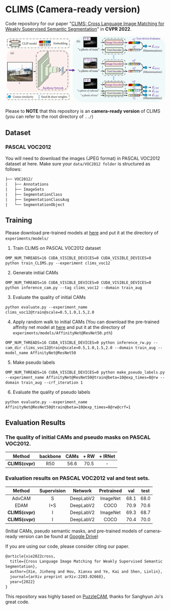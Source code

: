 # CLIMS (Camera-ready version)

Code repository for our paper "[CLIMS: Cross Language Image Matching for Weakly Supervised Semantic Segmentation](https://arxiv.org/abs/2203.02668)" in **CVPR 2022**.

![](clims.png)

Please to **NOTE** that this repository is an **camera-ready version** of CLIMS (you can refer to the root directory of `../`)

## Dataset
### PASCAL VOC2012
You will need to download the images (JPEG format) in PASCAL VOC2012 dataset at here. Make sure your `data/VOC2012 folder` is structured as follows:
```
├── VOC2012/
|   ├── Annotations
|   ├── ImageSets
|   ├── SegmentationClass
|   ├── SegmentationClassAug
|   └── SegmentationObject
```

## Training
Please download pre-trained models at [here](https://drive.google.com/drive/folders/1m5oGDLRHmAYDc893dirb-BSLcomEuT2u?usp=sharing) and put it at the directory of `experiments/models/`
1. Train CLIMS on PASCAL V0C2012 dataset
```
OMP_NUM_THREADS=16 CUDA_VISIBLE_DEVICES=0 CUDA_VISIBLE_DEVICES=0 python train_CLIMS.py --experiment clims_voc12
```
2. Generate initial CAMs
```
OMP_NUM_THREADS=16 CUDA_VISIBLE_DEVICES=0 CUDA_VISIBLE_DEVICES=0 python inference_cam.py --tag clims_voc12 --domain train_aug
```
3. Evaluate the quality of initial CAMs
```
python evaluate.py --experiment_name clims_voc12@train@scale=0.5,1.0,1.5,2.0
```
4. Apply random walk to initial CAMs (You can download the pre-trained affinity net model at [here](https://drive.google.com/drive/folders/1m5oGDLRHmAYDc893dirb-BSLcomEuT2u?usp=sharing) and put it at the directory of `experiments/models/AffinityNet@ResNet50.pth`)
```
OMP_NUM_THREADS=16 CUDA_VISIBLE_DEVICES=0 python inference_rw.py --cam_dir clims_voc12@train@scale=0.5,1.0,1.5,2.0 --domain train_aug --model_name AffinityNet@ResNet50
```
5. Make pseudo labels
```
OMP_NUM_THREADS=16 CUDA_VISIBLE_DEVICES=0 python make_pseudo_labels.py --experiment_name AffinityNet@ResNet50@train@beta=10@exp_times=8@rw --domain train_aug --crf_iteration 1
```
6. Evaluate the quality of pseudo labels
```
python evaluate.py --experiment_name AffinityNet@ResNet50@train@beta=10@exp_times=8@rw@crf=1
```

## Evaluation Results
### The quality of initial CAMs and pseudo masks on PASCAL VOC2012.

| Method    | backbone | CAMs | + RW | + IRNet |
|:---------:|:--------:|:----:|:----:|:----:|
| **CLIMS(cvpr)** | R50      | 56.6 | 70.5 | - |

### Evaluation results on PASCAL VOC2012 val and test sets.

| Method    | Supervision | Network  | Pretrained  | val  | test |
|:---------:|:-----------:|:----:|:----:|:----:|:----:|
| AdvCAM    | S           | DeepLabV2 |  ImageNet | 68.1 | 68.0 |
| EDAM      | I+S         | DeepLabV2 |  COCO     | 70.9 | 70.6 |
| **CLIMS(cvpr)** | I     | DeepLabV2 |  ImageNet | 69.3 | 68.7 |
| **CLIMS(cvpr)** | I     | DeepLabV2 |  COCO     | 70.4 | 70.0 |

(Initial CAMs, pseudo semantic masks, and pre-trained models of camera-ready version can be found at [Google Drive](https://drive.google.com/drive/folders/1njCaolWacqSmw7HVNecwvCAMm7NsCFPq?usp=sharing))

If you are using our code, please consider citing our paper.

```
@article{xie2022cross,
  title={Cross Language Image Matching for Weakly Supervised Semantic Segmentation},
  author={Xie, Jinheng and Hou, Xianxu and Ye, Kai and Shen, Linlin},
  journal={arXiv preprint arXiv:2203.02668},
  year={2022}
}
```
This repository was highly based on [PuzzleCAM](https://github.com/OFRIN/PuzzleCAM), thanks for Sanghyun Jo's great code.
